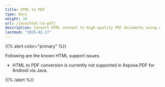 ```yaml
---
title: HTML to PDF
type: docs
weight: 10
url: /java/html-to-pdf/
description: Convert HTML content to high-quality PDF documents using Aspose.PDF for Java. Maintain styles and formatting seamlessly.
lastmod: "2025-02-17"
---
```


{{% alert color="primary" %}}

Following are the known HTML support issues.

- HTML to PDF conversion is currently not supported in Aspose.PDF for Android via Java.

{{% /alert %}}

